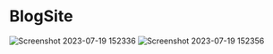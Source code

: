 # BlogSite
![Screenshot 2023-07-19 152336](https://github.com/ShabnamHaque/BlogSite/assets/70348415/cb3feb2a-2faf-4537-918d-52c28b96a03c)
![Screenshot 2023-07-19 152356](https://github.com/ShabnamHaque/BlogSite/assets/70348415/fa76f7c2-f3ce-430d-8cf5-a2e69b50aae7)
